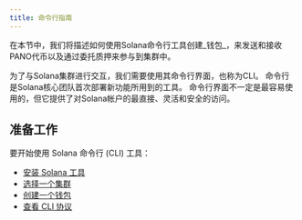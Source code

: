 ```yaml
---
title: 命令行指南
---
```


在本节中，我们将描述如何使用Solana命令行工具创建_钱包_，来发送和接收PANO代币以及通过委托质押来参与到集群中。

为了与Solana集群进行交互，我们需要使用其命令行界面，也称为CLI。 命令行是Solana核心团队首次部署新功能所用到的工具。 命令行界面不一定是最容易使用的，但它提供了对Solana帐户的最直接、灵活和安全的访问。

## 准备工作

要开始使用 Solana 命令行 (CLI) 工具：

- [安装 Solana 工具](cli/install-solana-cli-tools.md)
- [选择一个集群](cli/choose-a-cluster.md)
- [创建一个钱包](wallet-guide/cli.md)
- [查看 CLI 协议](cli/conventions.md)
